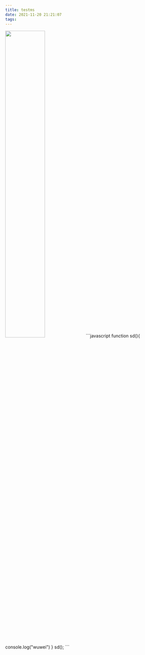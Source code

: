 ```yaml
---
title: testms
date: 2021-11-20 21:21:07
tags:
---
```

<!-- ![](/images/actor.jpg)[100,100]\ -->
<img src="/images/actor.jpg" width="50%" height="50%">
```javascript
function sd(){
    console.log("wuwei")
}
sd();
```

